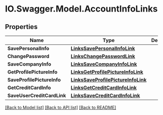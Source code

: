 # IO.Swagger.Model.AccountInfoLinks
## Properties

Name | Type | Description | Notes
------------ | ------------- | ------------- | -------------
**SavePersonalInfo** | [**LinksSavePersonalInfoLink**](LinksSavePersonalInfoLink.md) |  | 
**ChangePassword** | [**LinksChangePasswordLink**](LinksChangePasswordLink.md) |  | 
**SaveCompanyInfo** | [**LinksSaveCompanyInfoLink**](LinksSaveCompanyInfoLink.md) |  | 
**GetProfilePictureInfo** | [**LinksGetProfilePictureInfoLink**](LinksGetProfilePictureInfoLink.md) |  | 
**SaveProfilePictureInfo** | [**LinksSaveProfilePictureInfoLink**](LinksSaveProfilePictureInfoLink.md) |  | 
**GetCreditCardInfo** | [**LinksGetCreditCardInfoLink**](LinksGetCreditCardInfoLink.md) |  | 
**SaveUserCreditCardLink** | [**LinksSaveCreditCardInfoLink**](LinksSaveCreditCardInfoLink.md) |  | 

[[Back to Model list]](../README.md#documentation-for-models) [[Back to API list]](../README.md#documentation-for-api-endpoints) [[Back to README]](../README.md)

